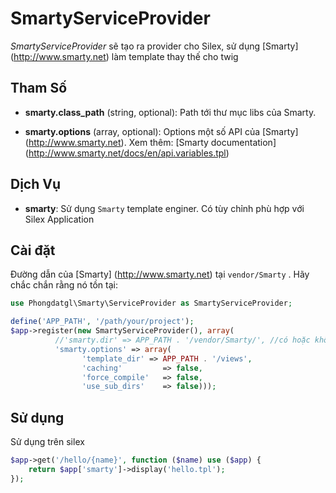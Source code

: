 SmartyServiceProvider
===================

*SmartyServiceProvider* sẽ tạo ra provider cho Silex, sử dụng [Smarty] (http://www.smarty.net) làm template thay thế cho twig

Tham Số
----------

* **smarty.class_path** (string, optional): Path tới thư mục libs của Smarty.

* **smarty.options** (array, optional): Options một số API của [Smarty] (http://www.smarty.net). Xem thêm: [Smarty documentation] (http://www.smarty.net/docs/en/api.variables.tpl)

Dịch Vụ
--------

* **smarty**: Sử dụng ``Smarty`` template enginer. Có tùy chỉnh phù hợp với Silex Application

Cài đặt
-----------
 
Đường dẫn của [Smarty] (http://www.smarty.net) tại ``vendor/Smarty`` . Hãy chắc chắn rằng nó tồn tại:

```php
use Phongdatgl\Smarty\ServiceProvider as SmartyServiceProvider;

define('APP_PATH', '/path/your/project');
$app->register(new SmartyServiceProvider(), array(
          //'smarty.dir' => APP_PATH . '/vendor/Smarty/', //có hoặc không. Không có thì app sẽ mặc định lấy từ vendor
          'smarty.options' => array(
                'template_dir' => APP_PATH . '/views',
                'caching'         => false,
                'force_compile'   => false,
                'use_sub_dirs'    => false)));
```

Sử dụng
-----

Sử dụng trên silex

```php
$app->get('/hello/{name}', function ($name) use ($app) {
    return $app['smarty']->display('hello.tpl');
});
```

